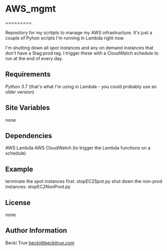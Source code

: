 # AWS_mgmt

=========

Repository for my scritpts to manage my AWS infrastructure. It's just a couple of Pyhon scripts I'm running in Lambda right now.

I'm shutting down all spot instances and any on demand instances that don't have a Stag:prod tag. I trigger these with a CloudWatch schedule to run at the end of every day.

Requirements
------------    

Python 3.7 (that's what I'm using in Lambda - you could probably use an older version)

Site Variables
--------------
none

Dependencies
------------
AWS Lambda
AWS CloudWatch (to trigger the Lambda functions on a schedule)

Example
----------------
terminate the spot instances first: stopEC2Spot.py
shut down the non-prod instances: stopEC2NonProd.py

License
-------

none

Author Information
------------------

Becki True
becki@beckitrue.com

